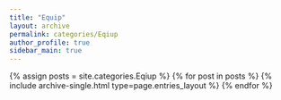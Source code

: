 ```yaml
---
title: "Equip"
layout: archive
permalink: categories/Eqiup
author_profile: true
sidebar_main: true
---
```



{% assign posts = site.categories.Eqiup %}
{% for post in posts %} {% include archive-single.html type=page.entries_layout %} {% endfor %}